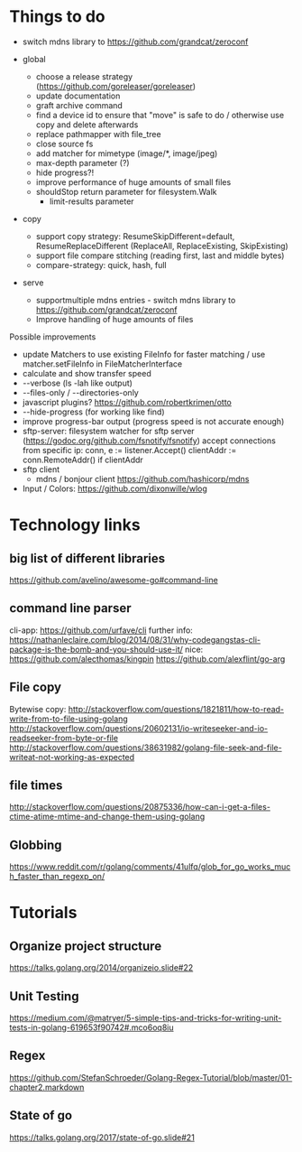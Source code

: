 # Things to do

- switch mdns library to https://github.com/grandcat/zeroconf

- global
    - choose a release strategy (https://github.com/goreleaser/goreleaser)
    - update documentation
    - graft archive command
    - find a device id to ensure that "move" is safe to do / otherwise use copy and delete afterwards
    - replace pathmapper with file_tree
    - close source fs
    - add matcher for mimetype (image/*, image/jpeg)
    - max-depth parameter (?)
    - hide progress?!
    - improve performance of huge amounts of small files
    - shouldStop return parameter for filesystem.Walk
        - limit-results parameter

- copy
    - support copy strategy:  ResumeSkipDifferent=default, ResumeReplaceDifferent (ReplaceAll, ReplaceExisting, SkipExisting)
    - support file compare stitching (reading first, last and middle bytes)
    - compare-strategy: quick, hash, full

- serve
    - supportmultiple mdns entries - switch mdns library to https://github.com/grandcat/zeroconf
    - Improve handling of huge amounts of files
    
    
Possible improvements
- update Matchers to use existing FileInfo for faster matching / use matcher.setFileInfo in FileMatcherInterface
- calculate and show transfer speed
- --verbose (ls -lah like output)
- --files-only / --directories-only
- javascript plugins? https://github.com/robertkrimen/otto
- --hide-progress (for working like find)
- improve progress-bar output (progress speed is not accurate enough)
- sftp-server:
		filesystem watcher for sftp server (https://godoc.org/github.com/fsnotify/fsnotify)
	accept connections from specific ip: 		conn, e := listener.Accept() clientAddr := conn.RemoteAddr() if clientAddr
- sftp client
  - mdns / bonjour client https://github.com/hashicorp/mdns
- Input / Colors: https://github.com/dixonwille/wlog


# Technology links

## big list of different libraries
https://github.com/avelino/awesome-go#command-line

## command line parser
cli-app: https://github.com/urfave/cli
further info: https://nathanleclaire.com/blog/2014/08/31/why-codegangstas-cli-package-is-the-bomb-and-you-should-use-it/
nice: https://github.com/alecthomas/kingpin
https://github.com/alexflint/go-arg

## File copy

Bytewise copy: 
http://stackoverflow.com/questions/1821811/how-to-read-write-from-to-file-using-golang
http://stackoverflow.com/questions/20602131/io-writeseeker-and-io-readseeker-from-byte-or-file
http://stackoverflow.com/questions/38631982/golang-file-seek-and-file-writeat-not-working-as-expected

## file times
http://stackoverflow.com/questions/20875336/how-can-i-get-a-files-ctime-atime-mtime-and-change-them-using-golang

## Globbing
https://www.reddit.com/r/golang/comments/41ulfq/glob_for_go_works_much_faster_than_regexp_on/

# Tutorials

## Organize project structure
https://talks.golang.org/2014/organizeio.slide#22

## Unit Testing
https://medium.com/@matryer/5-simple-tips-and-tricks-for-writing-unit-tests-in-golang-619653f90742#.mco6oq8iu

## Regex
https://github.com/StefanSchroeder/Golang-Regex-Tutorial/blob/master/01-chapter2.markdown

## State of go
https://talks.golang.org/2017/state-of-go.slide#21